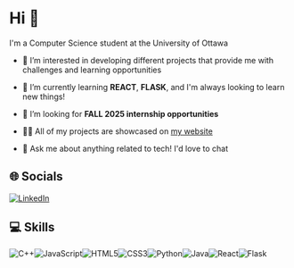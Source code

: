 # Hi 👋

I'm a Computer Science student at the University of Ottawa

- 🔭 I’m interested in developing different projects that provide me with challenges and learning opportunities

- 🌱 I’m currently learning **REACT**, **FLASK**, and I'm always looking to learn new things!

- 🤝 I’m looking for **FALL 2025 internship opportunities**

- 👨‍💻 All of my projects are showcased on [my website](https://arohaupreti.com/)

- 💬 Ask me about anything related to tech! I'd love to chat

## 🌐 Socials
[![LinkedIn](https://img.shields.io/badge/LinkedIn-%230077B5.svg?logo=linkedin&logoColor=white)](https://www.linkedin.com/in/aroha-upreti/)

## 💻 Skills


![C++](https://img.shields.io/badge/C%2B%2B-00599C?style=for-the-badge&logo=c%2B%2B&logoColor=white)![JavaScript](https://img.shields.io/badge/JavaScript-F7DF1E?style=for-the-badge&logo=javascript&logoColor=black)![HTML5](https://img.shields.io/badge/HTML5-E34F26?style=for-the-badge&logo=html5&logoColor=white)![CSS3](https://img.shields.io/badge/CSS3-1572B6?style=for-the-badge&logo=css3&logoColor=white)![Python](https://img.shields.io/badge/Python-3776AB?style=for-the-badge&logo=python&logoColor=white)![Java](https://img.shields.io/badge/Java-ED8B00?style=for-the-badge&logo=openjdk&logoColor=white)![React](https://img.shields.io/badge/React-20232A?style=for-the-badge&logo=react&logoColor=61DAFB)![Flask](https://img.shields.io/badge/Flask-000000?style=for-the-badge&logo=flask&logoColor=white)
